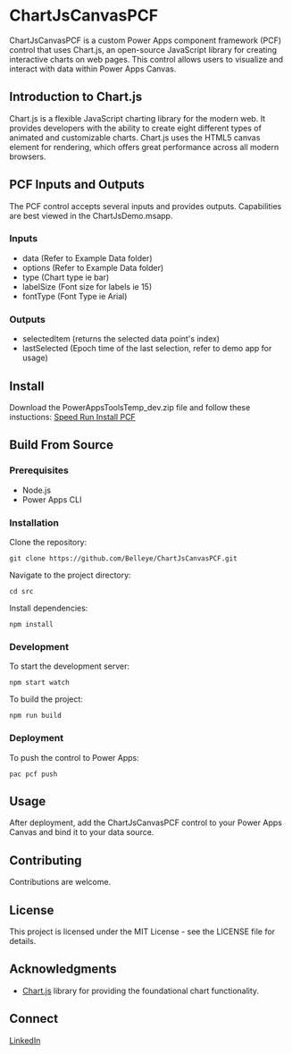 # ChartJsCanvasPCF
ChartJsCanvasPCF is a custom Power Apps component framework (PCF) control that uses Chart.js, an open-source JavaScript library for creating interactive charts on web pages. This control allows users to visualize and interact with data within Power Apps Canvas.

## Introduction to Chart.js
Chart.js is a flexible JavaScript charting library for the modern web. It provides developers with the ability to create eight different types of animated and customizable charts. Chart.js uses the HTML5 canvas element for rendering, which offers great performance across all modern browsers.

## PCF Inputs and Outputs
The PCF control accepts several inputs and provides outputs. Capabilities are best viewed in the ChartJsDemo.msapp.
### Inputs

- data (Refer to Example Data folder)
- options (Refer to Example Data folder)
- type (Chart type ie bar)
- labelSize (Font size for labels ie 15)
- fontType (Font Type ie Arial)

### Outputs

- selectedItem (returns the selected data point's index)
- lastSelected (Epoch time of the last selection, refer to demo app for usage)
## Install
Download the PowerAppsToolsTemp_dev.zip file and follow these instuctions:  [Speed Run Install PCF](https://youtu.be/s5nrKmNX5JI)
## Build From Source
### Prerequisites
- Node.js
- Power Apps CLI
### Installation
Clone the repository:
```
git clone https://github.com/Belleye/ChartJsCanvasPCF.git
```
Navigate to the project directory:
```
cd src
```

Install dependencies:
```
npm install
```
### Development
To start the development server:
```
npm start watch
```
To build the project:
```
npm run build
```
### Deployment
To push the control to Power Apps:
```
pac pcf push
```
## Usage
After deployment, add the ChartJsCanvasPCF control to your Power Apps Canvas and bind it to your data source.

## Contributing
Contributions are welcome. 

## License
This project is licensed under the MIT License - see the LICENSE file for details.

## Acknowledgments
- [Chart.js](https://www.chartjs.org/docs/latest/) library for providing the foundational chart functionality.
## Connect 
[LinkedIn](www.linkedin.com/in/stephen-belli-7a9300a5)
